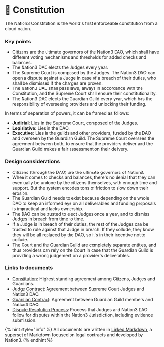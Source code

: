 # 📜 Constitution

The Nation3 Constitution is the world's first enforceable constitution from a cloud nation.&#x20;

### Key points

* Citizens are the ultimate governors of the Nation3 DAO, which shall have different voting mechanisms and thresholds for added checks and balances.
* The Nation3 DAO elects the Judges every year.
* The Supreme Court is composed by the Judges. The Nation3 DAO can open a dispute against a Judge in case of a breach of their duties, who shall be dismissed if the charges are proven.
* The Nation3 DAO shall pass laws, always in accordance with the Constitution, and the Supreme Court shall ensure their constitutionality.
* The Nation3 DAO elects the Guardian Guild every year, which has the responsibility of overseeing providers and unlocking their funding.

In terms of separation of powers, it can be framed as follows:

* **Judicial**: Lies in the Supreme Court, composed of the Judges.
* **Legislative**: Lies in the DAO.
* **Executive**: Lies in the guilds and other providers, funded by the DAO and overseen by the Guardian Guild. The Supreme Court oversees the agreement between both, to ensure that the providers deliver and the Guardian Guild makes a fair assessment on their delivery.

### Design considerations

* Citizens (through the DAO) are the ultimate governors of Nation3.
* When it comes to checks and balances, there's no denial that they can eventually be undone by the citizens themselves, with enough time and support. But the system encodes tons of friction to slow down their erosion.
* The Guardian Guild needs to exist because depending on the whole DAO to keep an informed eye on all deliverables and funding proposals is impractical and lacks ownership.
* The DAO can be trusted to elect Judges once a year, and to dismiss Judges in breach from time to time.
* If a Judge is in breach of their duties, the rest of the Judges can be trusted to rule against that Judge in breach. If they collude, they know they will be all replaced by the DAO, so it's in their incentive not to collude.
* The Court and the Guardian Guild are completely separate entities, and thus providers can rely on the Court in case that the Guardian Guild is providing a wrong judgement on a provider's deliverables.

### Links to documents

* [Constitution](https://linked.md/v?u=https://linked.md/api/github/nation3/law/main/Constitution.linked.md): Highest standing agreement among Citizens, Judges and Guardians.
* [Judge Contract](https://linked.md/v?u=https://linked.md/api/github/nation3/law/main/contracts/JudgeContract.linked.md): Agreement between Supreme Court Judges and Nation3 DAO.
* [Guardian Contract](https://linked.md/v?u=https://linked.md/api/github/nation3/law/main/contracts/GuardianContract.linked.md): Agreement between Guardian Guild members and Nation3 DAO.
* [Dispute Resolution Process](https://linked.md/v?u=https://linked.md/api/github/nation3/law/main/contracts/DisputeResolutionProcess.linked.md): Process that Judges and Nation3 DAO follow for disputes within the Nation3 Jurisdiction, including evidence submission.

{% hint style="info" %}
All documents are written in [Linked Markdown](https://linked.md), a superset of Markdown focused on legal contracts and developed by Nation3.
{% endhint %}
